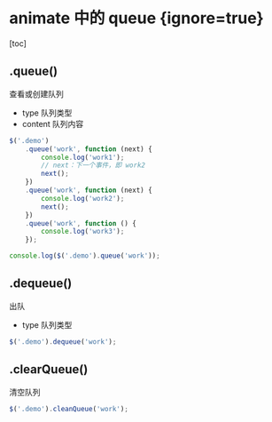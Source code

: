 # animate 中的 queue {ignore=true}

[toc]

## .queue()

查看或创建队列

- type 队列类型
- content 队列内容

```javascript
$('.demo')
    .queue('work', function (next) {
        console.log('work1');
        // next：下一个事件，即 work2
        next();
    })
    .queue('work', function (next) {
        console.log('work2');
        next();
    })
    .queue('work', function () {
        console.log('work3');
    });

console.log($('.demo').queue('work'));
```

## .dequeue()

出队

- type 队列类型

```javascript
$('.demo').dequeue('work');
```

## .clearQueue()

清空队列

```javascript
$('.demo').cleanQueue('work');
```
